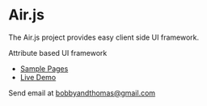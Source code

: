 # Air.js

The Air.js project provides easy client side UI framework.

Attribute based UI framework

- [Sample Pages](https://dbjson.com/samplecodes)
- [Live Demo](https://dbjson.com/demo)

Send email at bobbyandthomas@gmail.com
